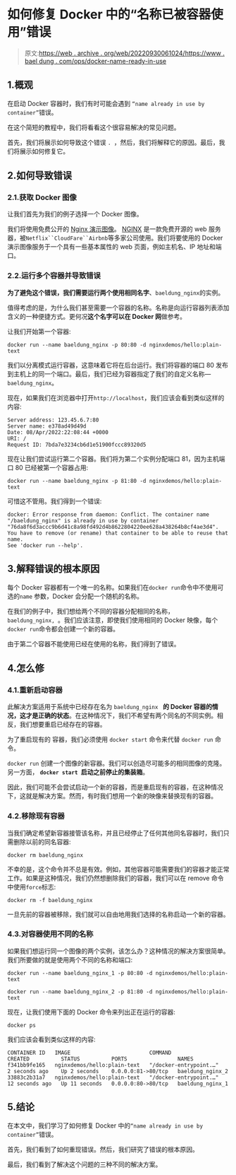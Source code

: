 # 如何修复 Docker 中的“名称已被容器使用”错误

> 原文:[https://web . archive . org/web/20220930061024/https://www . bael dung . com/ops/docker-name-ready-in-use](https://web.archive.org/web/20220930061024/https://www.baeldung.com/ops/docker-name-already-in-use)

## 1.概观

在启动 Docker 容器时，我们有时可能会遇到 `“name already in use by container”`错误。

在这个简短的教程中，我们将看看这个很容易解决的常见问题。

首先，我们将展示如何导致这个错误 `. `，然后，我们将解释它的原因。最后，我们将展示如何修复它。

## 2.如何导致错误

### 2.1.获取 Docker 图像

让我们首先为我们的例子选择一个 Docker 图像。

我们将使用免费公开的 [Nginx 演示图像](https://web.archive.org/web/20220914190252/https://hub.docker.com/r/nginxdemos/hello/)。 [NGINX](https://web.archive.org/web/20220914190252/https://www.nginx.com/resources/glossary/nginx/) 是一款免费开源的 web 服务器，被`Netflix``CloudFare``Airbnb`等多家公司使用。我们将要使用的 Docker 演示图像服务于一个具有一些基本属性的 web 页面，例如主机名、IP 地址和端口。

### 2.2.运行多个容器并导致错误

**为了避免这个错误，我们需要运行两个使用相同名字**、`baeldung_nginx`的实例。

值得考虑的是，为什么我们甚至需要一个容器的名称。名称是向运行容器列表添加含义的一种便捷方式。更何况**这个名字可以在 Docker 网**做参考。

让我们开始第一个容器:

```
docker run --name baeldung_nginx -p 80:80 -d nginxdemos/hello:plain-text
```

我们以分离模式运行容器，这意味着它将在后台运行。我们将容器的端口 80 发布到主机上的同一个端口。最后，我们已经为容器指定了我们的自定义名称—`baeldung_nginx`。

现在，如果我们在浏览器中打开`http://localhost`，我们应该会看到类似这样的内容:

```
Server address: 123.45.6.7:80
Server name: e378ad49d49d
Date: 08/Apr/2022:22:08:44 +0000
URI: /
Request ID: 7bda7e3234cb6d1e51900fccc89320d5
```

现在让我们尝试运行第二个容器。我们将为第二个实例分配端口 81，因为主机端口 80 已经被第一个容器占用:

`docker run --name baeldung_nginx -p 81:80 -d nginxdemos/hello:plain-text`

可惜这不管用。我们得到一个错误:

```
docker: Error response from daemon: Conflict. The container name "/baeldung_nginx" is already in use by container "76da8f6d3accc9b6d41c8a98fd492d4b8622804220ee628a438264b8cf4ae3d4". 
You have to remove (or rename) that container to be able to reuse that name.
See 'docker run --help'.
```

## 3.解释错误的根本原因

每个 Docker 容器都有一个唯一的名称。如果我们在`docker run`命令中不使用可选的`name` 参数，Docker 会分配一个随机的名称。

在我们的例子中，我们想给两个不同的容器分配相同的名称，`baeldung_nginx, `。我们应该注意，即使我们使用相同的 Docker 映像，每个`docker run`命令都会创建一个新的容器。

由于第二个容器不能使用已经在使用的名称，我们得到了错误。

## 4.怎么修

### 4.1.重新启动容器

此解决方案适用于系统中已经存在名为 `baeldung_nginx ` **的 Docker 容器的情况，这才是正确的状态**。在这种情况下，我们不希望有两个同名的不同实例。相反，我们想要重启已经存在的容器。

为了重启现有的 容器，我们必须使用 `docker start` 命令来代替 `docker run` 命令。 

`docker run` 创建一个图像的新容器。我们可以创造尽可能多的相同图像的克隆。另一方面， **`docker start `启动之前停止的集装箱**。

因此，我们可能不会尝试启动一个新的容器，而是重启现有的容器，在这种情况下，这就是解决方案。然而，有时我们想用一个新的映像来替换现有的容器。

### 4.2.移除现有容器

当我们确定希望新容器接管该名称，并且已经停止了任何其他同名容器时，我们只需删除以前的同名容器:

```
docker rm baeldung_nginx
```

不幸的是，这个命令并不总是有效。例如，其他容器可能需要我们的容器才能正常工作。如果是这种情况，我们仍然想删除我们的容器，我们可以在 remove 命令中使用`force`标志:

```
docker rm -f baeldung_nginx
```

一旦先前的容器被移除，我们就可以自由地用我们选择的名称启动一个新的容器。

### 4.3.对容器使用不同的名称

如果我们想运行同一个图像的两个实例，该怎么办？这种情况的解决方案很简单。我们所要做的就是使用两个不同的名称和端口:

```
docker run --name baeldung_nginx_1 -p 80:80 -d nginxdemos/hello:plain-text
```

```
docker run --name baeldung_nginx_2 -p 81:80 -d nginxdemos/hello:plain-text
```

现在，让我们使用下面的 Docker 命令来列出正在运行的容器:

```
docker ps
```

我们应该会看到类似这样的内容:

```
CONTAINER ID   IMAGE                         COMMAND                  CREATED          STATUS          PORTS                NAMES
f341bb9fe165   nginxdemos/hello:plain-text   "/docker-entrypoint.…"   2 seconds ago    Up 2 seconds    0.0.0.0:81->80/tcp   baeldung_nginx_2
33883c2b31a7   nginxdemos/hello:plain-text   "/docker-entrypoint.…"   12 seconds ago   Up 11 seconds   0.0.0.0:80->80/tcp   baeldung_nginx_1
```

## 5.结论

在本文中，我们学习了如何修复 Docker 中的`“name already in use by container”`错误。

首先，我们看到了如何重现错误。然后，我们研究了错误的根本原因。

最后，我们看到了解决这个问题的三种不同的解决方案。
